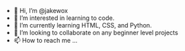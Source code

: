 - 👋 Hi, I’m @jakewox
- 👀 I’m interested in learning to code.
- 🌱 I’m currently learning HTML, CSS, and Python.
- 💞️ I’m looking to collaborate on any beginner level projects
- 📫 How to reach me ...

<!---
jakewox/jakewox is a ✨ special ✨ repository because its `README.md` (this file) appears on your GitHub profile.
You can click the Preview link to take a look at your changes.
--->
